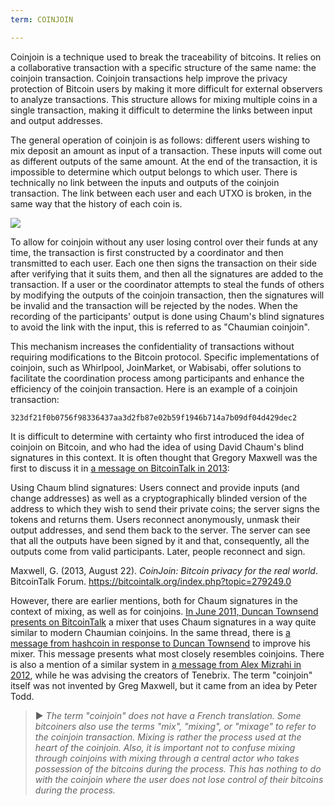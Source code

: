 ```yaml
---
term: COINJOIN

---
```

Coinjoin is a technique used to break the traceability of bitcoins. It relies on a collaborative transaction with a specific structure of the same name: the coinjoin transaction. Coinjoin transactions help improve the privacy protection of Bitcoin users by making it more difficult for external observers to analyze transactions. This structure allows for mixing multiple coins in a single transaction, making it difficult to determine the links between input and output addresses.

The general operation of coinjoin is as follows: different users wishing to mix deposit an amount as input of a transaction. These inputs will come out as different outputs of the same amount. At the end of the transaction, it is impossible to determine which output belongs to which user. There is technically no link between the inputs and outputs of the coinjoin transaction. The link between each user and each UTXO is broken, in the same way that the history of each coin is.

![](../../dictionnaire/assets/4.webp)

To allow for coinjoin without any user losing control over their funds at any time, the transaction is first constructed by a coordinator and then transmitted to each user. Each one then signs the transaction on their side after verifying that it suits them, and then all the signatures are added to the transaction. If a user or the coordinator attempts to steal the funds of others by modifying the outputs of the coinjoin transaction, then the signatures will be invalid and the transaction will be rejected by the nodes. When the recording of the participants' output is done using Chaum's blind signatures to avoid the link with the input, this is referred to as "Chaumian coinjoin".

This mechanism increases the confidentiality of transactions without requiring modifications to the Bitcoin protocol. Specific implementations of coinjoin, such as Whirlpool, JoinMarket, or Wabisabi, offer solutions to facilitate the coordination process among participants and enhance the efficiency of the coinjoin transaction. Here is an example of a coinjoin transaction:

```text
323df21f0b0756f98336437aa3d2fb87e02b59f1946b714a7b09df04d429dec2
```

It is difficult to determine with certainty who first introduced the idea of coinjoin on Bitcoin, and who had the idea of using David Chaum's blind signatures in this context. It is often thought that Gregory Maxwell was the first to discuss it in [a message on BitcoinTalk in 2013](https://bitcointalk.org/index.php?topic=279249.0):

Using Chaum blind signatures: Users connect and provide inputs (and change addresses) as well as a cryptographically blinded version of the address to which they wish to send their private coins; the server signs the tokens and returns them. Users reconnect anonymously, unmask their output addresses, and send them back to the server. The server can see that all the outputs have been signed by it and that, consequently, all the outputs come from valid participants. Later, people reconnect and sign.

Maxwell, G. (2013, August 22). *CoinJoin: Bitcoin privacy for the real world*. BitcoinTalk Forum. https://bitcointalk.org/index.php?topic=279249.0

However, there are earlier mentions, both for Chaum signatures in the context of mixing, as well as for coinjoins. [In June 2011, Duncan Townsend presents on BitcoinTalk](https://bitcointalk.org/index.php?topic=12751.0) a mixer that uses Chaum signatures in a way quite similar to modern Chaumian coinjoins. In the same thread, there is [a message from hashcoin in response to Duncan Townsend](https://bitcointalk.org/index.php?topic=12751.msg315793#msg315793) to improve his mixer. This message presents what most closely resembles coinjoins. There is also a mention of a similar system in [a message from Alex Mizrahi in 2012](https://gist.github.com/killerstorm/6f843e1d3ffc38191aebca67d483bd88#file-laundry), while he was advising the creators of Tenebrix. The term "coinjoin" itself was not invented by Greg Maxwell, but it came from an idea by Peter Todd.

> ► *The term "coinjoin" does not have a French translation. Some bitcoiners also use the terms "mix", "mixing", or "mixage" to refer to the coinjoin transaction. Mixing is rather the process used at the heart of the coinjoin. Also, it is important not to confuse mixing through coinjoins with mixing through a central actor who takes possession of the bitcoins during the process. This has nothing to do with the coinjoin where the user does not lose control of their bitcoins during the process.*